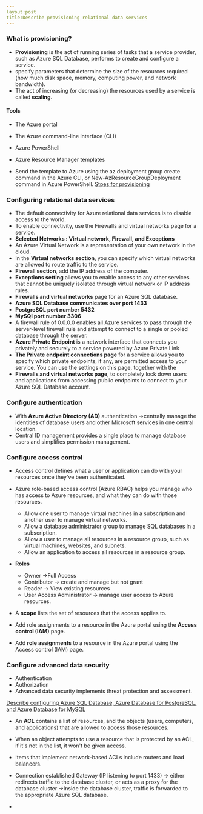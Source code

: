```yaml
---
layout:post
title:Describe provisioning relational data services
---
```


### What is provisioning?
* **Provisioning** is the act of running series of tasks that a service provider, such as Azure SQL Database, performs to create and configure a service.
* specify parameters that determine the size of the resources required (how much disk space, memory, computing power, and network bandwidth).
* The act of increasing (or decreasing) the resources used by a service is called **scaling**.

#### Tools
* The Azure portal
* The Azure command-line interface (CLI)
* Azure PowerShell
* Azure Resource Manager templates

* Send the template to Azure using the az deployment group create command in the Azure CLI, 
or New-AzResourceGroupDeployment command in Azure PowerShell.
[Stpes for provisioning](https://docs.microsoft.com/en-us/learn/modules/explore-provision-deploy-relational-database-offerings-azure/4-describe-provision-postgresql-mysql)

### Configuring relational data services
* The default connectivity for Azure relational data services is to disable access to the world.
* To enable connectivity, use the Firewalls and virtual networks page for a service. 
* **Selected Networks : Virtual network, Firewall, and Exceptions**
* An Azure Virtual Network is a representation of your own network in the cloud. 
* In the **Virtual networks section**, you can specify which virtual networks are allowed to route traffic to the service.
* **Firewall section**, add the IP address of the computer.
* **Exceptions setting** allows you to enable access to any other services that cannot be uniquely isolated through virtual network or IP address rules.
* **Firewalls and virtual networks** page for an Azure SQL database.
* **Azure SQL Database communicates over port 1433**
* **PostgreSQL port number 5432**
*  **MySQl port number 3306**
* A firewall rule of 0.0.0.0 enables all Azure services to pass through the server-level firewall rule and attempt to connect to a single or pooled database through the server.
* **Azure Private Endpoint** is a network interface that connects you privately and securely to a service powered by Azure Private Link
* **The Private endpoint connections page** for a service allows you to specify which private endpoints, if any, are permitted access to your service. You can use the settings on this page, together with the 
* **Firewalls and virtual networks page**, to completely lock down users and applications from accessing public endpoints to connect to your Azure SQL Database account.

### Configure authentication
* With **Azure Active Directory (AD)** authentication ->centrally manage the identities of database users and other Microsoft services in one central location. 
* Central ID management provides a single place to manage database users and simplifies permission management.

### Configure access control
* Access control defines what a user or application can do with your resources once they've been authenticated.
* Azure role-based access control (Azure RBAC) helps you manage who has access to Azure resources, and what they can do with those resources. 
  * Allow one user to manage virtual machines in a subscription and another user to manage virtual networks.
  * Allow a database administrator group to manage SQL databases in a subscription.
  * Allow a user to manage all resources in a resource group, such as virtual machines, websites, and subnets.
  * Allow an application to access all resources in a resource group.

* **Roles**
   * Owner ->Full Access
   * Contributor -> create and manage but not grant
   * Reader -> View existing resources
   * User Access Administrator -> manage user access to Azure resources.
* A **scope** lists the set of resources that the access applies to. 
* Add role assignments to a resource in the Azure portal using the **Access control (IAM)** page.
* Add **role assignments** to a resource in the Azure portal using the Access control (IAM) page.

### Configure advanced data security
* Authentication
* Authorization
* Advanced data security implements threat protection and assessment.

[Describe configuring Azure SQL Database, Azure Database for PostgreSQL, and Azure Database for MySQL](https://docs.microsoft.com/en-us/learn/modules/explore-provision-deploy-relational-database-offerings-azure/6-configure-sql-database-mysql-postgresql)
* An **ACL** contains a list of resources, and the objects (users, computers, and applications) that are allowed to access those resources. 
* When an object attempts to use a resource that is protected by an ACL, if it's not in the list, it won't be given access.
* Items that implement network-based ACLs include routers and load balancers.
* Connection established
    Gateway (IP listening to port 1433) -> either redirects traffic to the database cluster, or acts as a proxy for the database cluster ->Inside the database cluster, traffic is forwarded to the appropriate Azure SQL database.
    


* 
